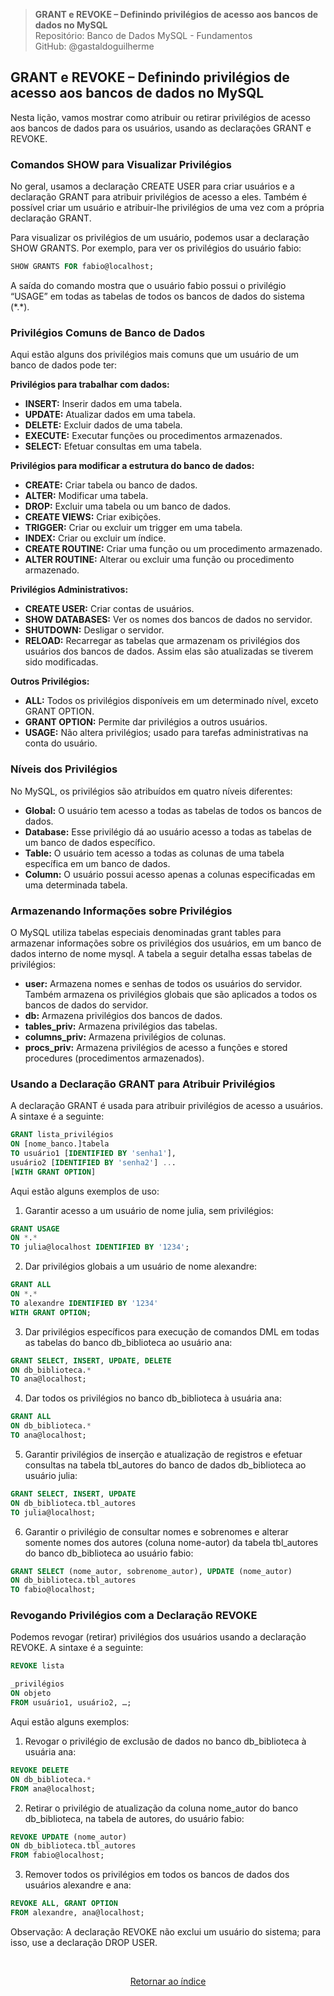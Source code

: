 > **GRANT e REVOKE – Definindo privilégios de acesso aos bancos de dados no MySQL**     
> Repositório: Banco de Dados MySQL - Fundamentos  
> GitHub: @gastaldoguilherme
&nbsp;

## GRANT e REVOKE – Definindo privilégios de acesso aos bancos de dados no MySQL

Nesta lição, vamos mostrar como atribuir ou retirar privilégios de acesso aos bancos de dados para os usuários, usando as declarações GRANT e REVOKE.

### Comandos SHOW para Visualizar Privilégios

No geral, usamos a declaração CREATE USER para criar usuários e a declaração GRANT para atribuir privilégios de acesso a eles. Também é possível criar um usuário e atribuir-lhe privilégios de uma vez com a própria declaração GRANT.

Para visualizar os privilégios de um usuário, podemos usar a declaração SHOW GRANTS. Por exemplo, para ver os privilégios do usuário fabio:

```sql
SHOW GRANTS FOR fabio@localhost;
```

A saída do comando mostra que o usuário fabio possui o privilégio “USAGE” em todas as tabelas de todos os bancos de dados do sistema (\*.\*).

### Privilégios Comuns de Banco de Dados

Aqui estão alguns dos privilégios mais comuns que um usuário de um banco de dados pode ter:

**Privilégios para trabalhar com dados:**

- **INSERT:** Inserir dados em uma tabela.
- **UPDATE:** Atualizar dados em uma tabela.
- **DELETE:** Excluir dados de uma tabela.
- **EXECUTE:** Executar funções ou procedimentos armazenados.
- **SELECT:** Efetuar consultas em uma tabela.

**Privilégios para modificar a estrutura do banco de dados:**

- **CREATE:** Criar tabela ou banco de dados.
- **ALTER:** Modificar uma tabela.
- **DROP:** Excluir uma tabela ou um banco de dados.
- **CREATE VIEWS:** Criar exibições.
- **TRIGGER:** Criar ou excluir um trigger em uma tabela.
- **INDEX:** Criar ou excluir um índice.
- **CREATE ROUTINE:** Criar uma função ou um procedimento armazenado.
- **ALTER ROUTINE:** Alterar ou excluir uma função ou procedimento armazenado.

**Privilégios Administrativos:**

- **CREATE USER:** Criar contas de usuários.
- **SHOW DATABASES:** Ver os nomes dos bancos de dados no servidor.
- **SHUTDOWN:** Desligar o servidor.
- **RELOAD:** Recarregar as tabelas que armazenam os privilégios dos usuários dos bancos de dados. Assim elas são atualizadas se tiverem sido modificadas.

**Outros Privilégios:**

- **ALL:** Todos os privilégios disponíveis em um determinado nível, exceto GRANT OPTION.
- **GRANT OPTION:** Permite dar privilégios a outros usuários.
- **USAGE:** Não altera privilégios; usado para tarefas administrativas na conta do usuário.

### Níveis dos Privilégios

No MySQL, os privilégios são atribuídos em quatro níveis diferentes:

- **Global:** O usuário tem acesso a todas as tabelas de todos os bancos de dados.
- **Database:** Esse privilégio dá ao usuário acesso a todas as tabelas de um banco de dados específico.
- **Table:** O usuário tem acesso a todas as colunas de uma tabela específica em um banco de dados.
- **Column:** O usuário possui acesso apenas a colunas especificadas em uma determinada tabela.

### Armazenando Informações sobre Privilégios

O MySQL utiliza tabelas especiais denominadas grant tables para armazenar informações sobre os privilégios dos usuários, em um banco de dados interno de nome mysql. A tabela a seguir detalha essas tabelas de privilégios:

- **user:** Armazena nomes e senhas de todos os usuários do servidor. Também armazena os privilégios globais que são aplicados a todos os bancos de dados do servidor.
- **db:** Armazena privilégios dos bancos de dados.
- **tables_priv:** Armazena privilégios das tabelas.
- **columns_priv:** Armazena privilégios de colunas.
- **procs_priv:** Armazena privilégios de acesso a funções e stored procedures (procedimentos armazenados).

### Usando a Declaração GRANT para Atribuir Privilégios

A declaração GRANT é usada para atribuir privilégios de acesso a usuários. A sintaxe é a seguinte:

```sql
GRANT lista_privilégios
ON [nome_banco.]tabela
TO usuário1 [IDENTIFIED BY 'senha1'],
usuário2 [IDENTIFIED BY 'senha2'] ...
[WITH GRANT OPTION]
```

Aqui estão alguns exemplos de uso:

1. Garantir acesso a um usuário de nome julia, sem privilégios:

```sql
GRANT USAGE
ON *.*
TO julia@localhost IDENTIFIED BY '1234';
```

2. Dar privilégios globais a um usuário de nome alexandre:

```sql
GRANT ALL
ON *.*
TO alexandre IDENTIFIED BY '1234'
WITH GRANT OPTION;
```

3. Dar privilégios específicos para execução de comandos DML em todas as tabelas do banco db_biblioteca ao usuário ana:

```sql
GRANT SELECT, INSERT, UPDATE, DELETE
ON db_biblioteca.*
TO ana@localhost;
```

4. Dar todos os privilégios no banco db_biblioteca à usuária ana:

```sql
GRANT ALL
ON db_biblioteca.*
TO ana@localhost;
```

5. Garantir privilégios de inserção e atualização de registros e efetuar consultas na tabela tbl_autores do banco de dados db_biblioteca ao usuário julia:

```sql
GRANT SELECT, INSERT, UPDATE
ON db_biblioteca.tbl_autores
TO julia@localhost;
```

6. Garantir o privilégio de consultar nomes e sobrenomes e alterar somente nomes dos autores (coluna nome-autor) da tabela tbl_autores do banco db_biblioteca ao usuário fabio:

```sql
GRANT SELECT (nome_autor, sobrenome_autor), UPDATE (nome_autor)
ON db_biblioteca.tbl_autores
TO fabio@localhost;
```

### Revogando Privilégios com a Declaração REVOKE

Podemos revogar (retirar) privilégios dos usuários usando a declaração REVOKE. A sintaxe é a seguinte:

```sql
REVOKE lista

_privilégios
ON objeto
FROM usuário1, usuário2, …;
```

Aqui estão alguns exemplos:

1. Revogar o privilégio de exclusão de dados no banco db_biblioteca à usuária ana:

```sql
REVOKE DELETE
ON db_biblioteca.*
FROM ana@localhost;
```

2. Retirar o privilégio de atualização da coluna nome_autor do banco db_biblioteca, na tabela de autores, do usuário fabio:

```sql
REVOKE UPDATE (nome_autor)
ON db_biblioteca.tbl_autores
FROM fabio@localhost;
```

3. Remover todos os privilégios em todos os bancos de dados dos usuários alexandre e ana:

```sql
REVOKE ALL, GRANT OPTION
FROM alexandre, ana@localhost;
```

Observação: A declaração REVOKE não exclui um usuário do sistema; para isso, use a declaração DROP USER.


&nbsp;    

<div align="center">
   
[Retornar ao índice](/README.md)

</div>